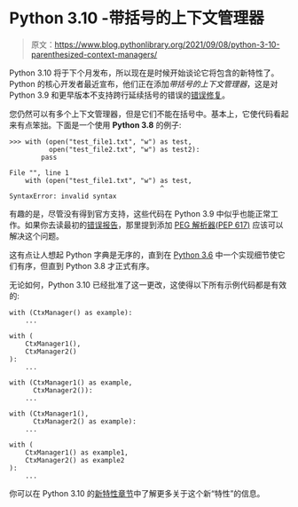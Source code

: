 # Python 3.10 -带括号的上下文管理器

> 原文：<https://www.blog.pythonlibrary.org/2021/09/08/python-3-10-parenthesized-context-managers/>

Python 3.10 将于下个月发布，所以现在是时候开始谈论它将包含的新特性了。Python 的核心开发者最近宣布，他们正在添加*带括号的上下文管理器*，这是对 Python 3.9 和更早版本不支持跨行延续括号的错误的[错误修复](https://bugs.python.org/issue12782)。

您仍然可以有多个上下文管理器，但是它们不能在括号中。基本上，它使代码看起来有点笨拙。下面是一个使用 **Python 3.8** 的例子:

```
>>> with (open("test_file1.txt", "w") as test, 
          open("test_file2.txt", "w") as test2): 
        pass                                                                 

File "", line 1
    with (open("test_file1.txt", "w") as test,
                                      ^
SyntaxError: invalid syntax

```

有趣的是，尽管没有得到官方支持，这些代码在 Python 3.9 中似乎也能正常工作。如果你去读最初的[错误报告](https://bugs.python.org/issue12782)，那里提到添加 [PEG 解析器(PEP 617)](https://www.python.org/dev/peps/pep-0617/) 应该可以解决这个问题。

这有点让人想起 Python 字典是无序的，直到在 [Python 3.6](https://docs.python.org/3.6/whatsnew/3.6.html#new-dict-implementation) 中一个实现细节使它们有序，但直到 Python 3.8 才正式有序。

无论如何，Python 3.10 已经批准了这一更改，这使得以下所有示例代码都是有效的:

```
with (CtxManager() as example):
    ...

with (
    CtxManager1(),
    CtxManager2()
):
    ...

with (CtxManager1() as example,
      CtxManager2()):
    ...

with (CtxManager1(),
      CtxManager2() as example):
    ...

with (
    CtxManager1() as example1,
    CtxManager2() as example2
):
    ...
```

你可以在 Python 3.10 的[新特性章节](https://docs.python.org/3.10/whatsnew/3.10.html#parenthesized-context-managers)中了解更多关于这个新“特性”的信息。